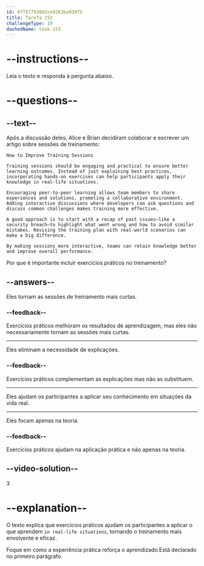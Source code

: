 ```yaml
---
id: 67f677930d2ce9263ba93075
title: Tarefa 153
challengeType: 19
dashedName: task-153
---
```


<!-- READING -->

# --instructions--

Leia o texto e responda à pergunta abaixo.

# --questions--

## --text--

Após a discussão deles, Alice e Brian decidiram colaborar e escrever um artigo sobre sessões de treinamento:

`How to Improve Training Sessions`

`Training sessions should be engaging and practical to ensure better learning outcomes. Instead of just explaining best practices, incorporating hands-on exercises can help participants apply their knowledge in real-life situations.`

`Encouraging peer-to-peer learning allows team members to share experiences and solutions, promoting a collaborative environment. Adding interactive discussions where developers can ask questions and discuss common challenges makes training more effective.`

`A good approach is to start with a recap of past issues—like a security breach—to highlight what went wrong and how to avoid similar mistakes. Revising the training plan with real-world scenarios can make a big difference.`

`By making sessions more interactive, teams can retain knowledge better and improve overall performance.`

Por que é importante incluir exercícios práticos no treinamento?

## --answers--

Eles tornam as sessões de treinamento mais curtas.

### --feedback--

Exercícios práticos melhoram os resultados de aprendizagem, mas eles não necessariamente tornam as sessões mais curtas.

---

Eles eliminam a necessidade de explicações.

### --feedback--

Exercícios práticos complementam as explicações mas não as substituem.

---

Eles ajudam os participantes a aplicar seu conhecimento em situações da vida real.

---

Eles focam apenas na teoria.

### --feedback--

Exercícios práticos ajudam na aplicação prática e não apenas na teoria.

## --video-solution--

3

# --explanation--

O texto explica que exercícios práticos ajudam os participantes a aplicar o que aprendem `in real-life situations`, tornando o treinamento mais envolvente e eficaz.

Foque em como a experiência prática reforça o aprendizado.Está declarado no primeiro parágrafo.
